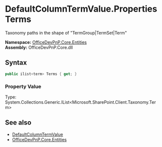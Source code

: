 # DefaultColumnTermValue.Properties Terms
Taxonomy paths in the shape of "TermGroup|TermSet|Term"  

**Namespace:** [OfficeDevPnP.Core.Entities](OfficeDevPnP.Core.Entities.md)  
**Assembly:** OfficeDevPnP.Core.dll  
## Syntax
```C#
public ilist<term> Terms { get; }
```

### Property Value
Type: System.Collections.Generic.IList<Microsoft.SharePoint.Client.Taxonomy.Term>  

## See also
- [DefaultColumnTermValue](OfficeDevPnP.Core.Entities.DefaultColumnTermValue.md) 
- [OfficeDevPnP.Core.Entities](OfficeDevPnP.Core.Entities.md)
